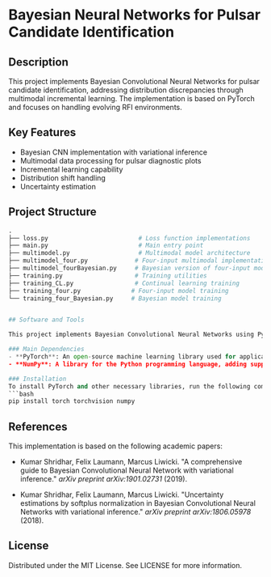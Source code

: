 # Bayesian Neural Networks for Pulsar Candidate Identification

## Description
This project implements Bayesian Convolutional Neural Networks for pulsar candidate identification, addressing distribution discrepancies through multimodal incremental learning. The implementation is based on PyTorch and focuses on handling evolving RFI environments.

## Key Features
- Bayesian CNN implementation with variational inference
- Multimodal data processing for pulsar diagnostic plots
- Incremental learning capability
- Distribution shift handling
- Uncertainty estimation

## Project Structure
```python
.
├── loss.py                         # Loss function implementations
├── main.py                         # Main entry point
├── multimodel.py                   # Multimodal model architecture
├── multimodel_four.py             # Four-input multimodal implementation
├── multimodel_fourBayesian.py     # Bayesian version of four-input model
├── training.py                    # Training utilities
├── training_CL.py                 # Continual learning training
├── training_four.py              # Four-input model training
└── training_four_Bayesian.py     # Bayesian model training


## Software and Tools

This project implements Bayesian Convolutional Neural Networks using PyTorch. Below are the main tools and libraries that have been utilized:

### Main Dependencies
- **PyTorch**: An open-source machine learning library used for applications such as computer vision and natural language processing, primarily developed by Facebook's AI Research lab (FAIR).
- **NumPy**: A library for the Python programming language, adding support for large, multi-dimensional arrays and matrices, along with a large collection of high-level mathematical functions to operate on these arrays.

### Installation
To install PyTorch and other necessary libraries, run the following command:
```bash
pip install torch torchvision numpy
```


## References

This implementation is based on the following academic papers:

- Kumar Shridhar, Felix Laumann, Marcus Liwicki. "A comprehensive guide to Bayesian Convolutional Neural Network with variational inference." *arXiv preprint arXiv:1901.02731* (2019).

- Kumar Shridhar, Felix Laumann, Marcus Liwicki. "Uncertainty estimations by softplus normalization in Bayesian Convolutional Neural Networks with variational inference." *arXiv preprint arXiv:1806.05978* (2018).

## License

Distributed under the MIT License. See LICENSE for more information.
